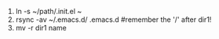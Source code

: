 1. ln -s ~/path/.init.el ~
2. rsync -av ~/.emacs.d/ .emacs.d   #remember the '/' after dir1!
3. mv -r dir1 name
